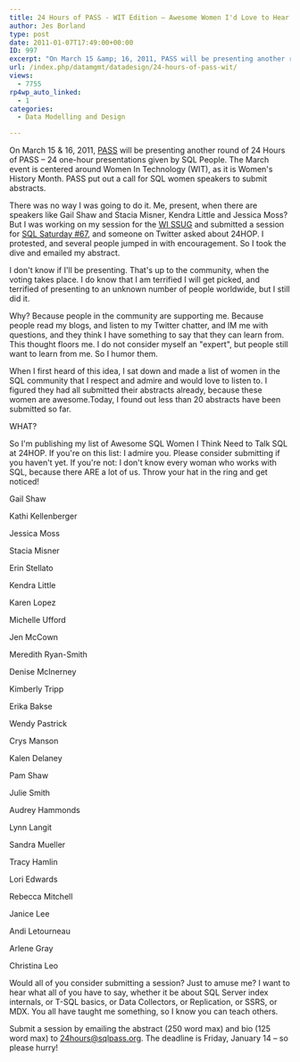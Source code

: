 ```yaml
---
title: 24 Hours of PASS - WIT Edition – Awesome Women I'd Love to Hear Talk SQL
author: Jes Borland
type: post
date: 2011-01-07T17:49:00+00:00
ID: 997
excerpt: "On March 15 &amp; 16, 2011, PASS will be presenting another round of 24 Hours of PASS - 24 one-hour presentations given by SQL People. The March event is centered around Women In Technology (WIT), as it is Women's History Month. PASS put out a call for&hellip;"
url: /index.php/datamgmt/datadesign/24-hours-of-pass-wit/
views:
  - 7755
rp4wp_auto_linked:
  - 1
categories:
  - Data Modelling and Design

---
```

On March 15 & 16, 2011, [PASS][1] will be presenting another round of 24 Hours of PASS – 24 one-hour presentations given by SQL People. The March event is centered around Women In Technology (WIT), as it is Women's History Month. PASS put out a call for SQL women speakers to submit abstracts. 

There was no way I was going to do it. Me, present, when there are speakers like Gail Shaw and Stacia Misner, Kendra Little and Jessica Moss? But I was working on my session for the [WI SSUG][2] and submitted a session for [SQL Saturday #67][3], and someone on Twitter asked about 24HOP. I protested, and several people jumped in with encouragement. So I took the dive and emailed my abstract. 

I don't know if I'll be presenting. That's up to the community, when the voting takes place. I do know that I am terrified I will get picked, and terrified of presenting to an unknown number of people worldwide, but I still did it. 

Why? Because people in the community are supporting me. Because people read my blogs, and listen to my Twitter chatter, and IM me with questions, and they think I have something to say that they can learn from. This thought floors me. I do not consider myself an "expert", but people still want to learn from me. So I humor them. 

When I first heard of this idea, I sat down and made a list of women in the SQL community that I respect and admire and would love to listen to. I figured they had all submitted their abstracts already, because these women are awesome.Today, I found out less than 20 abstracts have been submitted so far. 

WHAT? 

So I'm publishing my list of Awesome SQL Women I Think Need to Talk SQL at 24HOP. If you're on this list: I admire you. Please consider submitting if you haven't yet. If you're not: I don't know every woman who works with SQL, because there ARE a lot of us. Throw your hat in the ring and get noticed! 

Gail Shaw
  
Kathi Kellenberger
  
Jessica Moss
  
Stacia Misner
  
Erin Stellato
  
Kendra Little
  
Karen Lopez
  
Michelle Ufford
  
Jen McCown
  
Meredith Ryan-Smith
  
Denise McInerney
  
Kimberly Tripp
  
Erika Bakse
  
Wendy Pastrick
  
Crys Manson
  
Kalen Delaney
  
Pam Shaw
  
Julie Smith
  
Audrey Hammonds
  
Lynn Langit
  
Sandra Mueller
  
Tracy Hamlin
  
Lori Edwards
  
Rebecca Mitchell
  
Janice Lee
  
Andi Letourneau
  
Arlene Gray
  
Christina Leo

Would all of you consider submitting a session? Just to amuse me? I want to hear what all of you have to say, whether it be about SQL Server index internals, or T-SQL basics, or Data Collectors, or Replication, or SSRS, or MDX. You all have taught me something, so I know you can teach others. 

Submit a session by emailing the abstract (250 word max) and bio (125 word max) to 24hours@sqlpass.org. The deadline is Friday, January 14 – so please hurry!

 [1]: http://sqlpass.org
 [2]: http://wisconsin.sqlpass.org
 [3]: http://www.sqlsaturday.com/67/eventhome.aspx